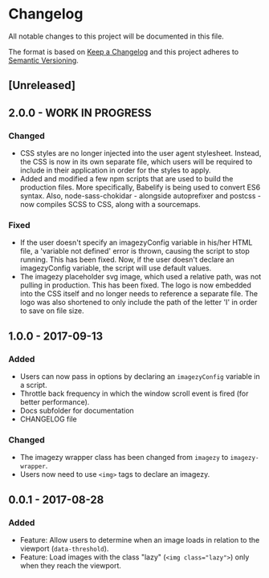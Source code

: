 # Changelog
All notable changes to this project will be documented in this file.

The format is based on [Keep a Changelog](http://keepachangelog.com/en/1.0.0/) and this project adheres to [Semantic Versioning](http://semver.org/spec/v2.0.0.html).

## [Unreleased]

## 2.0.0 - WORK IN PROGRESS
### Changed
 - CSS styles are no longer injected into the user agent stylesheet. Instead, the CSS is now in its own separate file, which users
 will be required to include in their application in order for the styles to apply.
 - Added and modified a few npm scripts that are used to build the production files. More specifically, Babelify is being used to convert ES6 syntax. Also, node-sass-chokidar - alongside autoprefixer and postcss - now compiles SCSS to CSS, along with a sourcemaps.

### Fixed
 - If the user doesn't specify an imagezyConfig variable in his/her HTML file, a 'variable not defined' error is thrown, causing the script to stop running. This has been fixed. Now, if the user doesn't declare an imagezyConfig variable, the script will use default values.
 - The imagezy placeholder svg image, which used a relative path, was not pulling in production. This has been fixed. The logo is now embedded into the CSS itself and no longer needs to reference a separate file. The logo was also shortened to only include the path of the letter 'I' in order to save on file size.

## 1.0.0 - 2017-09-13
### Added
- Users can now pass in options by declaring an `imagezyConfig` variable in a script.
- Throttle back frequency in which the window scroll event is fired (for better performance).
- Docs subfolder for documentation
- CHANGELOG file

### Changed
- The imagezy wrapper class has been changed from `imagezy` to `imagezy-wrapper`.
- Users now need to use `<img>` tags to declare an imagezy.


## 0.0.1 - 2017-08-28
### Added
- Feature: Allow users to determine when an image loads in relation to the viewport (`data-threshold`).
- Feature: Load images with the class "lazy" (`<img class="lazy">`) only when they reach the viewport.